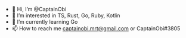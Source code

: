 - 👋 Hi, I’m @CaptainObi
- 👀 I’m interested in TS, Rust, Go, Ruby, Kotlin
- 🌱 I’m currently learning Go
- 📫 How to reach me captainobi.mrt@gmail.com or CaptainObi#3805

<!---
CaptainObi/CaptainObi is a ✨ special ✨ repository because its `README.md` (this file) appears on your GitHub profile.
You can click the Preview link to take a look at your changes.
--->
